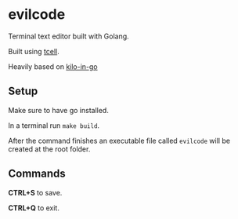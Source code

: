 # evilcode

Terminal text editor built with Golang.

Built using [tcell](https://github.com/gdamore/tcell).

Heavily based on [kilo-in-go](https://github.com/bediger4000/kilo-in-go)

## Setup

Make sure to have go installed.

In a terminal run `make build`.

After the command finishes an executable file called `evilcode` will be created at the root folder.

## Commands

**CTRL+S** to save.

**CTRL+Q** to exit.
